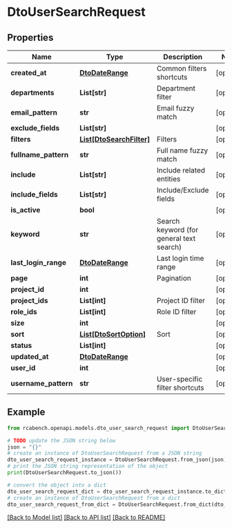 # DtoUserSearchRequest


## Properties

Name | Type | Description | Notes
------------ | ------------- | ------------- | -------------
**created_at** | [**DtoDateRange**](DtoDateRange.md) | Common filters shortcuts | [optional] 
**departments** | **List[str]** | Department filter | [optional] 
**email_pattern** | **str** | Email fuzzy match | [optional] 
**exclude_fields** | **List[str]** |  | [optional] 
**filters** | [**List[DtoSearchFilter]**](DtoSearchFilter.md) | Filters | [optional] 
**fullname_pattern** | **str** | Full name fuzzy match | [optional] 
**include** | **List[str]** | Include related entities | [optional] 
**include_fields** | **List[str]** | Include/Exclude fields | [optional] 
**is_active** | **bool** |  | [optional] 
**keyword** | **str** | Search keyword (for general text search) | [optional] 
**last_login_range** | [**DtoDateRange**](DtoDateRange.md) | Last login time range | [optional] 
**page** | **int** | Pagination | [optional] 
**project_id** | **int** |  | [optional] 
**project_ids** | **List[int]** | Project ID filter | [optional] 
**role_ids** | **List[int]** | Role ID filter | [optional] 
**size** | **int** |  | [optional] 
**sort** | [**List[DtoSortOption]**](DtoSortOption.md) | Sort | [optional] 
**status** | **List[int]** |  | [optional] 
**updated_at** | [**DtoDateRange**](DtoDateRange.md) |  | [optional] 
**user_id** | **int** |  | [optional] 
**username_pattern** | **str** | User-specific filter shortcuts | [optional] 

## Example

```python
from rcabench.openapi.models.dto_user_search_request import DtoUserSearchRequest

# TODO update the JSON string below
json = "{}"
# create an instance of DtoUserSearchRequest from a JSON string
dto_user_search_request_instance = DtoUserSearchRequest.from_json(json)
# print the JSON string representation of the object
print(DtoUserSearchRequest.to_json())

# convert the object into a dict
dto_user_search_request_dict = dto_user_search_request_instance.to_dict()
# create an instance of DtoUserSearchRequest from a dict
dto_user_search_request_from_dict = DtoUserSearchRequest.from_dict(dto_user_search_request_dict)
```
[[Back to Model list]](../README.md#documentation-for-models) [[Back to API list]](../README.md#documentation-for-api-endpoints) [[Back to README]](../README.md)


